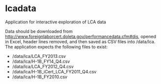 # lcadata
Application for interactive exploration of LCA data

Data should be downloaded from http://www.foreignlaborcert.doleta.gov/performancedata.cfm#dis, opened in Excel, header lines removed, and then saved as CSV files into /data/lca. The application expects the following files to exist:

 * /data/lca/LCA_FY2013.csv
 * /data/lca/H-1B_FY14_Q4.csv
 * /data/lca/LCA_FY2012_Q4.csv
 * /data/lca/H-1B_iCert_LCA_FY2011_Q4.csv
 * /data/lca/H-1B_FY2010.csv
